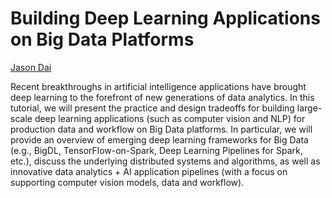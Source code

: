 # Building Deep Learning Applications on Big Data Platforms
[Jason Dai](https://www.linkedin.com/in/jasondai/)

Recent breakthroughs in artificial intelligence applications have brought deep learning to the forefront of new generations of data analytics. In this tutorial, we will present the practice and design tradeoffs for building large-scale deep learning applications (such as computer vision and NLP) for production data and workflow on Big Data platforms. In particular, we will provide an overview of emerging deep learning frameworks for Big Data (e.g., BigDL, TensorFlow-on-Spark, Deep Learning Pipelines for Spark, etc.), discuss the underlying distributed systems and algorithms, as well as innovative data analytics + AI application pipelines (with a focus on supporting computer vision models, data and workflow).
